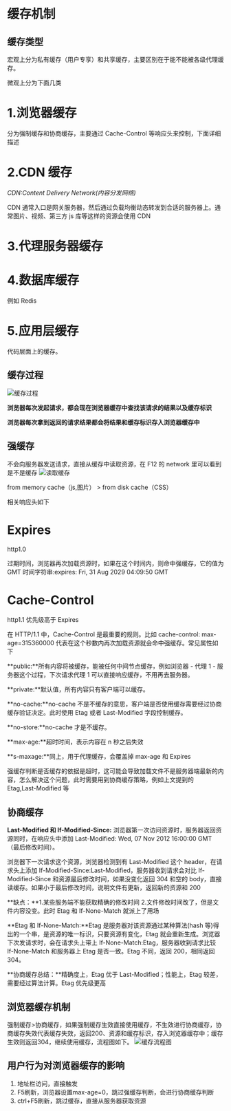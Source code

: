 # 缓存机制

## 缓存类型

宏观上分为私有缓存（用户专享）和共享缓存，主要区别在于能不能被各级代理缓存。

微观上分为下面几类

# 1.浏览器缓存

分为强制缓存和协商缓存，主要通过 Cache-Control 等响应头来控制，下面详细描述

# 2.CDN 缓存

_CDN:Content Delivery Network(内容分发网络)_

CDN 通常入口是网关服务器，然后通过负载均衡动态转发到合适的服务器上。通常图片、视频、第三方 js 库等这样的资源会使用 CDN

# 3.代理服务器缓存

# 4.数据库缓存

例如 Redis

# 5.应用层缓存

代码层面上的缓存。

## 缓存过程

![缓存过程](https://mmbiz.qpic.cn/mmbiz_png/12mPmHVcSul2z47ns83aOe6LFWFnlcLZt8GoV0IAHAPwpNOjxwwFFmYxNS4icb5QpnHpcNNKPKvQmqo46x6pcog/640?wx_fmt=png&tp=webp&wxfrom=5&wx_lazy=1&wx_co=1)

**浏览器每次发起请求，都会现在浏览器缓存中查找该请求的结果以及缓存标识**

**浏览器每次拿到返回的请求结果都会将结果和缓存标识存入浏览器缓存中**

## 强缓存

不会向服务器发送请求，直接从缓存中读取资源，在 F12 的 network 里可以看到是不是缓存
![读取缓存](https://mmbiz.qpic.cn/mmbiz_png/12mPmHVcSul2z47ns83aOe6LFWFnlcLZSjWG39D1oJNPj666Zn33zTwEOJVQibWdVYEBTToSwDK1Iyr84YPUJmQ/640?wx_fmt=png&tp=webp&wxfrom=5&wx_lazy=1&wx_co=1)

from memory cache（js,图片） > from disk cache（CSS）

相关响应头如下

# Expires

http1.0

过期时间，浏览器再次加载资源时，如果在这个时间内，则命中强缓存，它的值为 GMT 时间字符串:expires: Fri, 31 Aug 2029 04:09:50 GMT

# Cache-Control

http1.1 优先级高于 Expires

在 HTTP/1.1 中，Cache-Control 是最重要的规则。比如 cache-control: max-age=315360000 代表在这个秒数内再次加载资源就会命中强缓存。常见属性如下

**public:**所有内容将被缓存，能被任何中间节点缓存，例如浏览器 - 代理 1 - 服务器这个过程，下次请求代理 1 可以直接响应缓存，不用再去服务器。

**private:**默认值，所有内容只有客户端可以缓存。

**no-cache:**no-cache 不是不缓存的意思，客户端是否使用缓存需要经过协商缓存验证决定。此时使用 Etag 或者 Last-Modified 字段控制缓存。

**no-store:**no-cache 才是不缓存。

**max-age:**超时时间，表示内容在 n 秒之后失效

**s-maxage:**同上，用于代理缓存，会覆盖掉 max-age 和 Expires

强缓存判断是否缓存的依据是超时，这可能会导致加载文件不是服务器端最新的内容，怎么解决这个问题，此时需要用到协商缓存策略，例如上文提到的 Etag,Last-Modified 等

## 协商缓存

**Last-Modified 和 If-Modified-Since:** 浏览器第一次访问资源时，服务器返回资源同时，在响应头中添加 Last-Modified: Wed, 07 Nov 2012 16:00:00 GMT（最后修改时间）。

浏览器下一次请求这个资源，浏览器检测到有 Last-Modified 这个 header，在请求头上添加 If-Modified-Since:Last-Modified，服务器收到请求会对比 If-Modified-Since 和资源最后修改时间，如果没变化返回 304 和空的 body，直接读缓存。如果小于最后修改时间，说明文件有更新，返回新的资源和 200

**缺点：**1.某些服务端不能获取精确的修改时间 2.文件修改时间改了，但是文件内容没变。此时 Etag 和 If-None-Match 就派上了用场

**Etag 和 If-None-Match:**Etag 是服务器对该资源通过某种算法(hash 等)得出的一个串，是资源的唯一标识，只要资源有变化，Etag 就会重新生成。浏览器下次发请求时，会在请求头上带上 If-None-Match:Etag，服务器收到请求比较 If-None-Match 和服务器上 Etag 是否一致。Etag 不同，返回 200，相同返回 304。

**协商缓存总结：**精确度上，Etag 优于 Last-Modified；性能上，Etag 较差，需要经过算法计算。Etag 优先级更高


## 浏览器缓存机制

强制缓存>协商缓存，如果强制缓存生效直接使用缓存，不生效进行协商缓存，协商缓存失效代表缓存失效，返回200、资源和缓存标识，存入浏览器缓存中；缓存生效则返回304，继续使用缓存，流程图如下。
![缓存流程图](https://mmbiz.qpic.cn/mmbiz_png/12mPmHVcSul2z47ns83aOe6LFWFnlcLZ4pkU7H79JB0ibPgxddwcmvCCUWgGZOgHq6fWyIibxWadVFzVO2NCqm6Q/640?wx_fmt=png&tp=webp&wxfrom=5&wx_lazy=1&wx_co=1)

## 用户行为对浏览器缓存的影响

1. 地址栏访问，直接触发
2. F5刷新，浏览器设置max-age=0，跳过强缓存判断，会进行协商缓存判断
3. ctrl+F5刷新，跳过缓存，直接从服务器获取资源